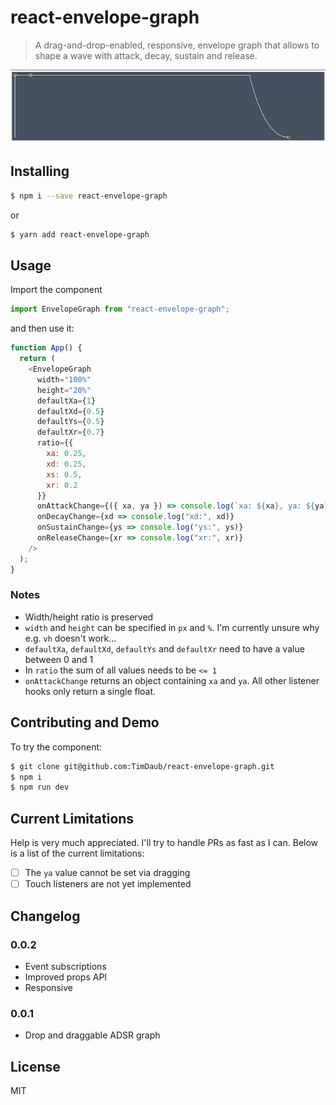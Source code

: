 # react-envelope-graph

> A drag-and-drop-enabled, responsive, envelope graph that allows to shape a
> wave with attack, decay, sustain and release.

<a href="https://github.com/TimDaub/react-envelope-graph"><img width="600"
src="https://github.com/TimDaub/react-envelope-graph/raw/master/assets/react-envelope-graph.gif" alt="react-envelope-graph screenshot" /></a>

## Installing

```bash
$ npm i --save react-envelope-graph
```

or

```bash
$ yarn add react-envelope-graph
```

## Usage

Import the component

```js
import EnvelopeGraph from "react-envelope-graph";
```

and then use it:

```js
function App() {
  return (
    <EnvelopeGraph
      width="100%"
      height="20%"
      defaultXa={1}
      defaultXd={0.5}
      defaultYs={0.5}
      defaultXr={0.7}
      ratio={{
        xa: 0.25,
        xd: 0.25,
        xs: 0.5,
        xr: 0.2
      }}
      onAttackChange={({ xa, ya }) => console.log(`xa: ${xa}, ya: ${ya}`)}
      onDecayChange={xd => console.log("xd:", xd)}
      onSustainChange={ys => console.log("ys:", ys)}
      onReleaseChange={xr => console.log("xr:", xr)}
    />
  );
}
```

### Notes

- Width/height ratio is preserved
- `width` and `height` can be specified in `px` and `%`. I'm currently unsure
why e.g. `vh` doesn't work...
- `defaultXa`, `defaultXd`, `defaultYs` and `defaultXr` need to have a value
between 0 and 1
- In `ratio` the sum of all values needs to be `<= 1`
- `onAttackChange` returns an object containing `xa` and `ya`. All other
listener hooks only return a single float.

## Contributing and Demo

To try the component:

```bash
$ git clone git@github.com:TimDaub/react-envelope-graph.git
$ npm i
$ npm run dev
```

## Current Limitations

Help is very much appreciated. I'll try to handle PRs as fast as I can. Below
is a list of the current limitations:

- [ ] The `ya` value cannot be set via dragging
- [ ] Touch listeners are not yet implemented

## Changelog

### 0.0.2

- Event subscriptions
- Improved props API
- Responsive

### 0.0.1

- Drop and draggable ADSR graph

## License

MIT
